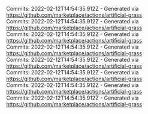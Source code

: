 Commits: 2022-02-12T14:54:35.912Z - Generated via https://github.com/marketplace/actions/artificial-grass
<br>
Commits: 2022-02-12T14:54:35.912Z - Generated via https://github.com/marketplace/actions/artificial-grass
<br>
Commits: 2022-02-12T14:54:35.912Z - Generated via https://github.com/marketplace/actions/artificial-grass
<br>
Commits: 2022-02-12T14:54:35.912Z - Generated via https://github.com/marketplace/actions/artificial-grass
<br>
Commits: 2022-02-12T14:54:35.912Z - Generated via https://github.com/marketplace/actions/artificial-grass
<br>
Commits: 2022-02-12T14:54:35.912Z - Generated via https://github.com/marketplace/actions/artificial-grass
<br>
Commits: 2022-02-12T14:54:35.912Z - Generated via https://github.com/marketplace/actions/artificial-grass
<br>
Commits: 2022-02-12T14:54:35.912Z - Generated via https://github.com/marketplace/actions/artificial-grass
<br>
